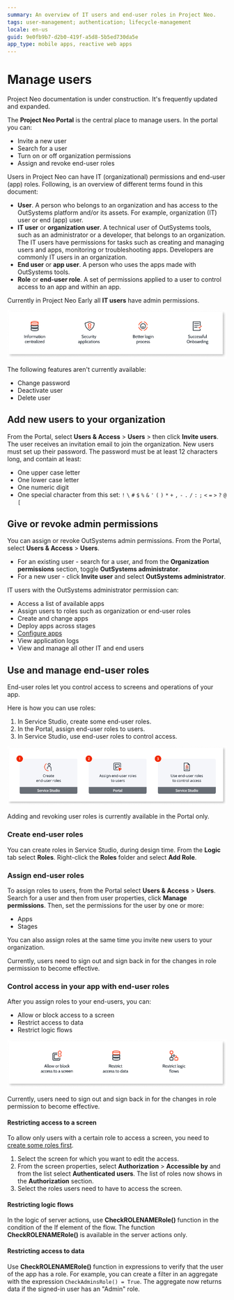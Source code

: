 ```yaml
---
summary: An overview of IT users and end-user roles in Project Neo.  
tags: user-management; authentication; lifecycle-management
locale: en-us
guid: 9e0fb9b7-d2b0-419f-a5d8-5b5ed730da5e
app_type: mobile apps, reactive web apps
---
```


# Manage users

<div class="info" markdown="1">

Project Neo documentation is under construction. It's frequently updated and expanded.

</div>

The **Project Neo Portal** is the central place to manage users. In the portal you can:

* Invite a new user
* Search for a user
* Turn on or off organization permissions
* Assign and revoke end-user roles

Users in Project Neo can have IT (organizational) permissions and end-user (app) roles. Following, is an overview of different terms found in this document:

* **User**. A person who belongs to an organization and has access to the OutSystems platform and/or its assets. For example, organization (IT) user or end (app) user. 
* **IT user** or **organization user**. A technical user of OutSystems tools, such as an administrator or a developer, that belongs to an organization. The IT users have permissions for tasks such as creating and managing users and apps, monitoring or troubleshooting apps. Developers are commonly IT users in an organization.
* **End user** or **app user**. A person who uses the apps made with OutSystems tools.
* **Role** or **end-user role**. A set of permissions applied to a user to control access to an app and within an app.

<div class="warning" markdown="1">

Currently in Project Neo Early all **IT users** have admin permissions.

</div>

![User management](images/manage-users-diag.png "User management")

The following features aren't currently available:

* Change password
* Deactivate user
* Delete user

## Add new users to your organization

From the Portal, select **Users & Access** > **Users** > then click **Invite users**. The user receives an invitation email to join the organization. New users must set up their password. The password must be at least 12 characters long, and contain at least:

* One upper case letter
* One lower case letter
* One numeric digit
* One special character from this set: `!` `\` `#` `$` `%` `&` `'` `(` `)` `*` `+` `,` `-` `.` `/` `:` `;` `<` `=` `>` `?` `@` `[`

## Give or revoke admin permissions

You can assign or revoke OutSystems admin permissions. From the Portal, select **Users & Access** > **Users**.

* For an existing user - search for a user, and from the **Organization permissions** section, toggle **OutSystems administrator**.  
* For a new user - click **Invite user** and select  **OutSystems administrator**.

IT users with the OutSystems administrator permission can:

* Access a list of available apps
* Assign users to roles such as organization or end-user roles
* Create and change apps
* Deploy apps across stages
* [Configure apps](./configuration-management.md)
* View application logs
* View and manage all other IT and end users

## Use and manage end-user roles

End-user roles let you control access to screens and operations of your app.

Here is how you can use roles:

1. In Service Studio, create some end-user roles.
2. In the Portal, assign end-user roles to users.
3. In Service Studio, use end-user roles to control access.

![How you can use roles](images/use-roles-diag.png "How you can use roles")

<div class="info" markdown="1">

Adding and revoking user roles is currently available in the Portal only.

</div>

### Create end-user roles

You can create roles in Service Studio, during design time. From the **Logic** tab select **Roles**. Right-click the **Roles** folder and select **Add Role**.

### Assign end-user roles

To assign roles to users, from the Portal select **Users & Access** > **Users**. Search for a user and then from user properties, click **Manage permissions**.  Then, set the permissions for the user by one or more:

* Apps
* Stages

You can also assign roles at the same time you invite new users to your organization.

<div class="warning" markdown="1">

Currently, users need to sign out and sign back in for the changes in role permission to become effective.

</div>

### Control access in your app with end-user roles

After you assign roles to your end-users, you can:

* Allow or block access to a screen
* Restrict access to data
* Restrict logic flows

![Control access in your app](images/control-access-in-your-app-diag.png "Control access in your app")

<div class="warning" markdown="1">

Currently, users need to sign out and sign back in for the changes in role permission to become effective.

</div>

#### Restricting access to a screen

To allow only users with a certain role to access a screen, you need to [create some roles first](#create-end-user-roles).

1. Select the screen for which you want to edit the access.
1. From the screen properties, select **Authorization** > **Accessible by** and from the list select **Authenticated users**. The list of roles now shows in the **Authorization** section.
1. Select the roles users need to have to access the screen.

#### Restricting logic flows

In the logic of server actions, use **CheckROLENAMERole()** function in the condition of the If element of the flow. The function **CheckROLENAMERole()** is available in the server actions only.

#### Restricting access to data

Use **CheckROLENAMERole()** function in expressions to verify that the user of the app has a role. For example, you can create a filter in an aggregate with the expression `CheckAdminsRole() = True`. The aggregate now returns data if the signed-in user has an "Admin" role.

